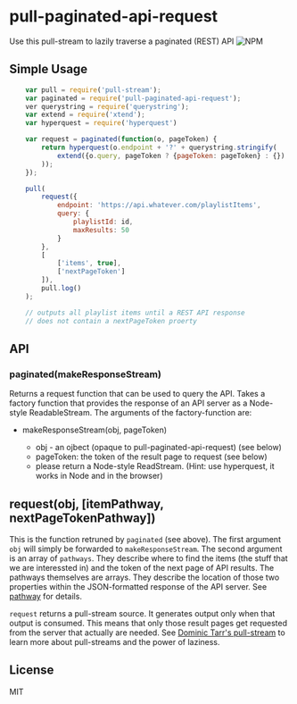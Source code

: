 # pull-paginated-api-request
Use this pull-stream to lazily traverse a paginated (REST) API
![![NPM](https://nodei.co/npm/pull-paginated-api-request.png)](https://nodei.co/npm/pull-paginated-api-request/)

## Simple Usage

```js
    var pull = require('pull-stream');
    var paginated = require('pull-paginated-api-request');
    ver querystring = require('querystring');
    var extend = require('xtend');
    var hyperquest = require('hyperquest')

    var request = paginated(function(o, pageToken) {
        return hyperquest(o.endpoint + '?' + querystring.stringify(
            extend({o.query, pageToken ? {pageToken: pageToken} : {})
        ));
    });

    pull(
        request({
            endpoint: 'https://api.whatever.com/playlistItems',
            query: {
                playlistId: id,
                maxResults: 50
            }
        },
        [
            ['items', true], 
            ['nextPageToken']
        ]),
        pull.log()
    );

    // outputs all playlist items until a REST API response
    // does not contain a nextPageToken proerty
```

## API

### paginated(makeResponseStream)

Returns a request function that can be used to query the API.
Takes a factory function that provides the response of an API server as a Node-style ReadableStream. The arguments of the factory-function are:

- makeResponseStream(obj, pageToken)
    
    - obj - an ojbect (opaque to pull-paginated-api-request) (see below)
    - pageToken: the token of the result page to request (see below)
    - please return a Node-style ReadStream. (Hint: use hyperquest, it works in Node and in the browser)

## request(obj, [itemPathway, nextPageTokenPathway])

This is the function retruned by `paginated` (see above). The first argument `obj` will simply be forwarded to `makeResponseStream`. The second argument is an array of `pathways`. They describe where to find the items (the stuff that we are interessted in) and the token of the next page of API results. The pathways themselves are arrays. They describe the location of those two properties within the JSON-formatted response of the API server. See [pathway](https://github.com/substack/node-pathway) for details.

`request` returns a pull-stream source. It generates output only when that output is consumed. This means that only those result pages get requested from the server that actually are needed. See [Dominic Tarr's pull-stream](https://github.com/dominictarr/pull-stream) to learn more about pull-streams and the power of laziness.

## License
MIT

